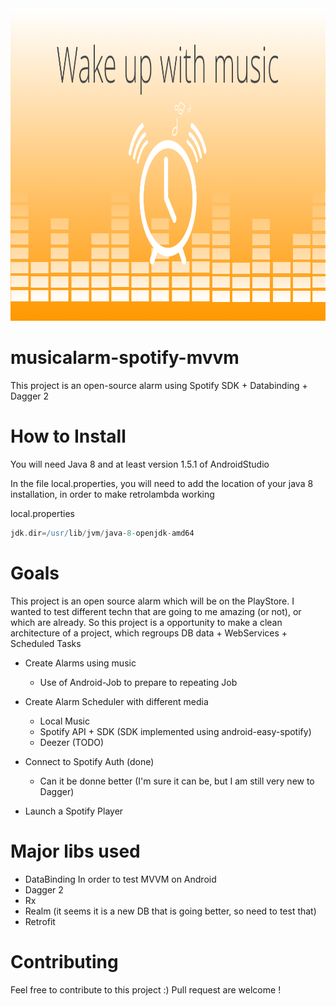 <img width="1040" height="500" src="/images/light_playstore.png" />

# musicalarm-spotify-mvvm
This project is an open-source alarm using Spotify SDK + Databinding + Dagger 2


# How to Install

You will need Java 8 and at least version 1.5.1 of AndroidStudio

In the file local.properties, you will need to add the location of your java 8 installation, in order
to make retrolambda working

local.properties

```groovy
jdk.dir=/usr/lib/jvm/java-8-openjdk-amd64
```
# Goals

This project is an open source alarm which will be on the PlayStore.
I wanted to test different techn that are going to me amazing (or not), or which are already.
So this project is a opportunity to make a clean architecture of a project, which regroups DB data + WebServices + Scheduled Tasks

- Create Alarms using music 
    - Use of Android-Job to prepare to repeating Job
    
- Create Alarm Scheduler with different media
    - Local Music 
    - Spotify API + SDK (SDK implemented using android-easy-spotify)
    - Deezer (TODO)
    
- Connect to Spotify Auth (done)
    - Can it be donne better (I'm sure it can be, but I am still very new to Dagger)
- Launch a Spotify Player

# Major libs used

- DataBinding 
In order to test MVVM on Android
- Dagger 2
- Rx 
- Realm (it seems it is a new DB that is going better, so need to test that)
- Retrofit

# Contributing 


Feel free to contribute to this project :) Pull request are welcome !